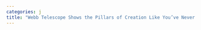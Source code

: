 ```yaml
---
categories: j
title: "Webb Telescope Shows the Pillars of Creation Like You’ve Never Seen Them Before"
---
```

